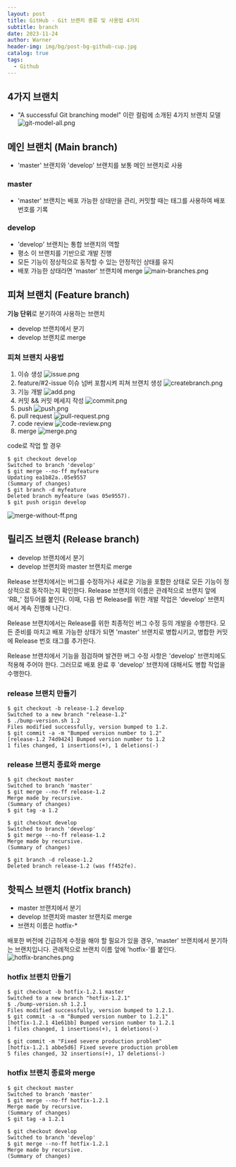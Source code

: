 ```yaml
---
layout: post
title: GitHub - Git 브랜치 종류 및 사용법 4가지
subtitle: branch
date: 2023-11-24
author: Warner
header-img: img/bg/post-bg-github-cup.jpg
catalog: true
tags:
  - Github
---
```


## 4가지 브랜치

- "A successful Git branching model" 이란 컬럼에 소개된 4가지 브랜치 모델
  ![git-model-all.png](/img/post/2023-11-24/git-model-all.png)

## 메인 브랜치 (Main branch)

- 'master' 브랜치와 'develop' 브랜치를 보통 메인 브랜치로 사용

### master

- 'master' 브랜치는 배포 가능한 상태만을 관리, 커밋할 때는 태그를 사용하여 배포 번호를 기록

### develop

- 'develop' 브랜치는 통합 브랜치의 역할
- 평소 이 브랜치를 기반으로 개발 진행
- 모든 기능이 정상적으로 동작할 수 있는 안정적인 상태를 유지
- 배포 가능한 상태라면 'master' 브랜치에 merge
  ![main-branches.png](/img/post/2023-11-24/main-branches.png)

## 피쳐 브랜치 (Feature branch)

**기능 단위**로 분기하여 사용하는 브랜치

- develop 브랜치에서 분기
- develop 브랜치로 merge

### 피쳐 브랜치 사용법

1. 이슈 생성
   ![issue.png](/img/post/2023-11-24/issue.png)
2. feature/#2-issue 이슈 넘버 포함시켜 피쳐 브랜치 생성
   ![createbranch.png](/img/post/2023-11-24/createbranch.png)
3. 기능 개발
   ![add.png](/img/post/2023-11-24/add.png)
4. 커밋 && 커밋 메세지 작성
   ![commit.png](/img/post/2023-11-24/commit.png)
5. push
   ![push.png](/img/post/2023-11-24/push.png)
6. pull request
   ![pull-request.png](/img/post/2023-11-24/pull-request.png)
7. code review
   ![code-review.png](/img/post/2023-11-24/code-review.png)
8. merge
   ![merge.png](/img/post/2023-11-24/merge.png)

code로 작업 할 경우

~~~git
$ git checkout develop
Switched to branch 'develop'
$ git merge --no-ff myfeature
Updating ea1b82a..05e9557
(Summary of changes)
$ git branch -d myfeature
Deleted branch myfeature (was 05e9557).
$ git push origin develop
~~~

![merge-without-ff.png](/img/post/2023-11-24/merge-without-ff.png)

## 릴리즈 브랜치 (Release branch)

- develop 브랜치에서 분기
- develop 브랜치와 master 브랜치로 merge

Release 브랜치에서는 버그를 수정하거나 새로운 기능을 포함한 상태로 모든 기능이 정상적으로 동작하는지 확인한다. Release 브랜치의 이름은 관례적으로 브랜치 앞에 'RB_' 접두어를 붙인다. 이때, 다음 번
Release를 위한 개발 작업은 'develop' 브랜치에서 계속 진행해 나간다.

Release 브랜치에서는 Release를 위한 최종적인 버그 수정 등의 개발을 수행한다. 모든 준비를 마치고 배포 가능한 상태가 되면 'master' 브랜치로 병합시키고, 병합한 커밋에 Release 번호 태그를
추가한다.

Release 브랜치에서 기능을 점검하며 발견한 버그 수정 사항은 'develop' 브랜치에도 적용해 주어야 한다. 그러므로 배포 완료 후 'develop' 브랜치에 대해서도 병합 작업을 수행한다.

### release 브랜치 만들기

~~~git
$ git checkout -b release-1.2 develop
Switched to a new branch "release-1.2"
$ ./bump-version.sh 1.2
Files modified successfully, version bumped to 1.2.
$ git commit -a -m "Bumped version number to 1.2"
[release-1.2 74d9424] Bumped version number to 1.2
1 files changed, 1 insertions(+), 1 deletions(-)
~~~

### release 브랜치 종료와 merge

~~~git
$ git checkout master
Switched to branch 'master'
$ git merge --no-ff release-1.2
Merge made by recursive.
(Summary of changes)
$ git tag -a 1.2
~~~

~~~git
$ git checkout develop
Switched to branch 'develop'
$ git merge --no-ff release-1.2
Merge made by recursive.
(Summary of changes)
~~~

~~~git
$ git branch -d release-1.2
Deleted branch release-1.2 (was ff452fe).
~~~

## 핫픽스 브랜치 (Hotfix branch)

- master 브랜치에서 분기
- develop 브랜치와 master 브랜치로 merge
- 브랜치 이름은 hotfix-*

배포한 버전에 긴급하게 수정을 해야 할 필요가 있을 경우, 'master' 브랜치에서 분기하는 브랜치입니다. 관례적으로 브랜치 이름 앞에 'hotfix-'를 붙인다.
![hotfix-branches.png](/img/post/2023-11-24/hotfix-branches.png)

### hotfix 브랜치 만들기

~~~git
$ git checkout -b hotfix-1.2.1 master
Switched to a new branch "hotfix-1.2.1"
$ ./bump-version.sh 1.2.1
Files modified successfully, version bumped to 1.2.1.
$ git commit -a -m "Bumped version number to 1.2.1"
[hotfix-1.2.1 41e61bb] Bumped version number to 1.2.1
1 files changed, 1 insertions(+), 1 deletions(-)
~~~

~~~git
$ git commit -m "Fixed severe production problem"
[hotfix-1.2.1 abbe5d6] Fixed severe production problem
5 files changed, 32 insertions(+), 17 deletions(-)
~~~

### hotfix 브랜치 종료와 merge

~~~git
$ git checkout master
Switched to branch 'master'
$ git merge --no-ff hotfix-1.2.1
Merge made by recursive.
(Summary of changes)
$ git tag -a 1.2.1
~~~

~~~git
$ git checkout develop
Switched to branch 'develop'
$ git merge --no-ff hotfix-1.2.1
Merge made by recursive.
(Summary of changes)
~~~